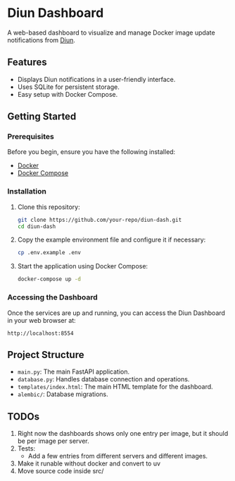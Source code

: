 # Diun Dashboard

A web-based dashboard to visualize and manage Docker image update notifications from [Diun](https://crazymax.dev/diun/).

## Features

*   Displays Diun notifications in a user-friendly interface.
*   Uses SQLite for persistent storage.
*   Easy setup with Docker Compose.

## Getting Started

### Prerequisites

Before you begin, ensure you have the following installed:

*   [Docker](https://docs.docker.com/get-docker/)
*   [Docker Compose](https://docs.docker.com/compose/install/)

### Installation

1.  Clone this repository:

    ```bash
    git clone https://github.com/your-repo/diun-dash.git
    cd diun-dash
    ```

2.  Copy the example environment file and configure it if necessary:

    ```bash
    cp .env.example .env
    ```

3.  Start the application using Docker Compose:

    ```bash
    docker-compose up -d
    ```

### Accessing the Dashboard

Once the services are up and running, you can access the Diun Dashboard in your web browser at:

```
http://localhost:8554
```

## Project Structure

*   `main.py`: The main FastAPI application.
*   `database.py`: Handles database connection and operations.
*   `templates/index.html`: The main HTML template for the dashboard.
*   `alembic/`: Database migrations.

## TODOs
1. Right now the dashboards shows only one entry per image, but it should be per image per server.
2. Tests:
    - Add a few entries from different servers and different images.
3. Make it runable without docker and convert to uv
4. Move source code inside src/